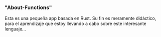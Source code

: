 ### "About-Functions"

Esta es una pequeña app basada en Rust. Su fin es meramente didáctico, para el aprendizaje que estoy llevando a cabo sobre este interesante lenguaje...